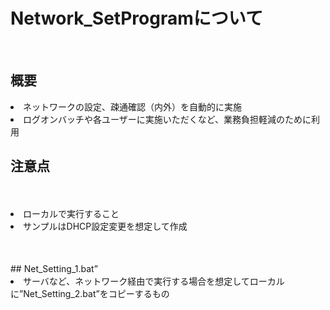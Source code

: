 # Network_SetProgramについて
<br>

## 概要
<li>ネットワークの設定、疎通確認（内外）を自動的に実施
<li>ログオンバッチや各ユーザーに実施いただくなど、業務負担軽減のために利用
<br>
 
## 注意点
　<li>ローカルで実行すること
　<li>サンプルはDHCP設定変更を想定して作成
 
<br>
<br>
## Net_Setting_1.bat”
　<li>サーバなど、ネットワーク経由で実行する場合を想定してローカルに”Net_Setting_2.bat”をコピーするもの
